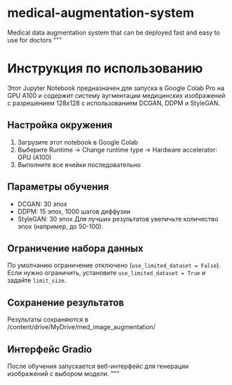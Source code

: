 # medical-augmentation-system
Medical data augmentation system that can be deployed fast and easy to use for doctors
"""
# Инструкция по использованию

Этот Jupyter Notebook предназначен для запуска в Google Colab Pro на GPU A100 и содержит
систему аугментации медицинских изображений с разрешением 128x128 с использованием DCGAN, DDPM и StyleGAN.

## Настройка окружения
1. Загрузите этот notebook в Google Colab
2. Выберите Runtime -> Change runtime type -> Hardware accelerator: GPU (A100)
3. Выполните все ячейки последовательно

## Параметры обучения
- DCGAN: 30 эпох
- DDPM: 15 эпох, 1000 шагов диффузии
- StyleGAN: 30 эпох
Для лучших результатов увеличьте количество эпох (например, до 50-100).

## Ограничение набора данных
По умолчанию ограничение отключено (`use_limited_dataset = False`). Если нужно ограничить, установите `use_limited_dataset = True` и задайте `limit_size`.

## Сохранение результатов
Результаты сохраняются в /content/drive/MyDrive/med_image_augmentation/

## Интерфейс Gradio
После обучения запускается веб-интерфейс для генерации изображений с выбором модели.
"""
